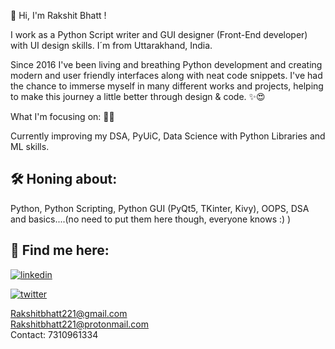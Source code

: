 
👋 Hi, I'm Rakshit Bhatt !


I work as a Python Script writer and GUI designer (Front-End developer) with UI design skills. I´m from Uttarakhand, India.

Since 2016 I've been living and breathing Python development and creating modern and user friendly interfaces along with neat code snippets. I've had the chance to immerse myself in many different works and projects, helping to make this journey a little better through design & code. ✨😍

What I'm focusing on: 👨‍💻

Currently improving my DSA, PyUiC, Data Science with Python Libraries and ML skills.
  
   
## 🛠 Honing about:
Python, Python Scripting, Python GUI (PyQt5, TKinter, Kivy), OOPS, DSA and basics....(no need to put them here though, everyone knows :) )

  
## 🔗 Find me here:

[![linkedin](https://img.shields.io/badge/linkedin-0A66C2?style=for-the-badge&logo=linkedin&logoColor=white)](https://www.linkedin.com/in/rakshit-bhatt-161359169/)

[![twitter](https://img.shields.io/badge/twitter-1DA1F2?style=for-the-badge&logo=twitter&logoColor=white)](https://twitter.com/_Rakshit_Bhatt_)

Rakshitbhatt221@gmail.com      
Rakshitbhatt221@protonmail.com    
Contact: 7310961334
